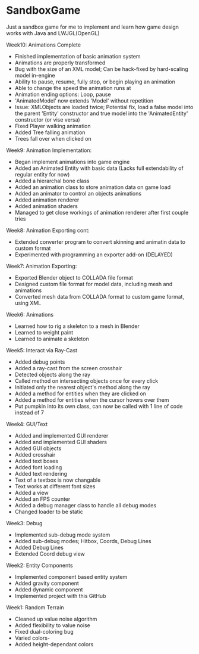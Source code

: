 # SandboxGame
Just a sandbox game for me to implement and learn how game design works with Java and LWJGL(OpenGL)

Week10: Animations Complete

- Finished implementation of basic animation system
- Animations are properly transformed
- Bug with the size of an XML model; Can be hack-fixed by hard-scaling model in-engine
- Ability to pause, resume, fully stop, or begin playing an animation
- Able to change the speed the animation runs at
- Animation ending options: Loop, pause
- 'AnimatedModel' now extends 'Model' without repetition
- Issue: XMLObjects are loaded twice; Potential fix, load a false model into the parent 'Entity' constructor and true model into the 'AnimatedEntity' constructor (or vise versa)
- Fixed Player walking animation
- Added Tree falling animation
- Trees fall over when clicked on


Week9: Animation Implementation:
- Began implement animations into game engine
- Added an Animated Entity with basic data (Lacks full extendability of regular entity for now)
- Added a hierarchal bone class
- Added an animation class to store animation data on game load
- Added an animator to control an objects animations
- Added animation renderer
- Added animation shaders
- Managed to get close workings of animation renderer after first couple tries

Week8: Animation Exporting cont:
- Extended converter program to convert skinning and animatin data to custom format
- Experimented with programming an exporter add-on (DELAYED)

Week7: Animation Exporting:
- Exported Blender object to COLLADA file format
- Designed custom file format for model data, including mesh and animations
- Converted mesh data from COLLADA format to custom game format, using XML

Week6: Animations
- Learned how to rig a skeleton to a mesh in Blender
- Learned to weight paint
- Learned to animate a skeleton

Week5: Interact via Ray-Cast
- Added debug points
- Added a ray-cast from the screen crosshair
- Detected objects along the ray
- Called method on intersecting objects once for every click
- Initiated only the nearest object's method along the ray
- Added a method for entities when they are clicked on
- Added a method for entities when the cursor hovers over them
- Put pumpkin into its own class, can now be called with 1 line of code instead of 7

Week4: GUI/Text
- Added and implemented GUI renderer
- Added and implemented GUI shaders
- Added GUI objects
- Added crosshair
- Added text boxes
- Added font loading
- Added text rendering
- Text of a textbox is now changable
- Text works at different font sizes
- Added a view
- Added an FPS counter
- Added a debug manager class to handle all debug modes
- Changed loader to be static

Week3: Debug
- Implemented sub-debug mode system
- Added sub-debug modes; Hitbox, Coords, Debug Lines
- Added Debug Lines
- Extended Coord debug view

Week2: Entity Components
- Implemented component based entity system
- Added gravity component
- Added dynamic component
- Implemented project with this GitHub

Week1: Random Terrain
- Cleaned up value noise algorithm
- Added flexibility to value noise
- Fixed dual-coloring bug
- Varied colors-
- Added height-dependant colors
